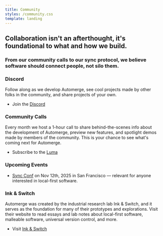 ```yaml
---
title: Community
styles: /community.css
template: landing
---
```


<section>

## Collaboration isn't an afterthought, it's foundational to what and how we build.

### From our community calls to our sync protocol, we believe software should connect people, not silo them.


### Discord

Follow along as we develop Automerge, see cool projects made by other folks in the community, and share projects of your own.
* Join the [Discord](https://discord.gg/zKGe4DCfgR)

### Community Calls

Every month we host a 1-hour call to share behind-the-scenes info about the development of Automerge, preview new features, and spotlight demos made by members of the community. This is your chance to see what's coming next for Automerge.
* Subscribe to the [Luma](https://luma.com/automerge)

### Upcoming Events
* [Sync Conf](https://syncconf.dev) on Nov 12th, 2025 in San Francisco — relevant for anyone interested in local-first software.

### Ink & Switch
Automerge was created by the industrial research lab Ink & Switch, and it serves as the foundation for many of their prototypes and explorations. Visit their website to read essays and lab notes about local-first software, malleable software, universal version control, and more.
* Visit [Ink & Switch](https://www.inkandswitch.com)


</section>